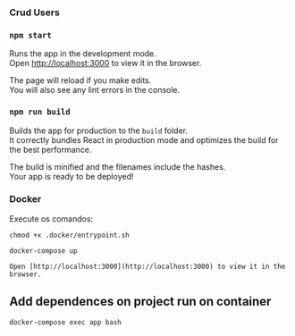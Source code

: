 ### Crud Users

### `npm start`

Runs the app in the development mode.\
Open [http://localhost:3000](http://localhost:3000) to view it in the browser.

The page will reload if you make edits.\
You will also see any lint errors in the console.


### `npm run build`

Builds the app for production to the `build` folder.\
It correctly bundles React in production mode and optimizes the build for the best performance.

The build is minified and the filenames include the hashes.\
Your app is ready to be deployed!


### Docker 

Execute os comandos:

```
chmod +x .docker/entrypoint.sh

docker-compose up

Open [http://localhost:3000](http://localhost:3000) to view it in the browser.
```

## Add dependences on project run on container

```
docker-compose exec app bash
```